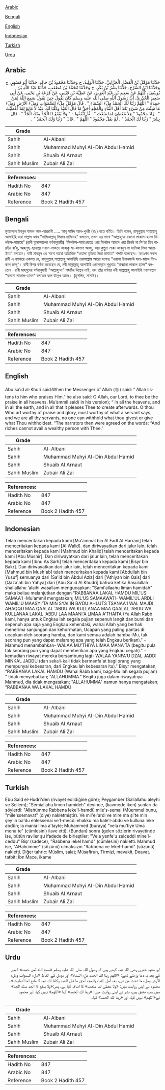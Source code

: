 [Arabic](#arabic)

[Bengali](#bengali)

[English](#english)

[Indonesian](#indonesian)

[Turkish](#turkish)

[Urdu](#urdu)

## Arabic


<div dir="rtl" lang="ar" style={{fontSize:'larger',backgroundColor:'#f8f9fa',padding:20}}>
حَدَّثَنَا مُؤَمَّلُ بْنُ الْفَضْلِ الْحَرَّانِيُّ، حَدَّثَنَا الْوَلِيدُ، ح وَحَدَّثَنَا مَحْمُودُ بْنُ خَالِدٍ، حَدَّثَنَا أَبُو مُسْهِرٍ، ح وَحَدَّثَنَا ابْنُ السَّرْحِ، حَدَّثَنَا بِشْرُ بْنُ بَكْرٍ، ح وَحَدَّثَنَا مُحَمَّدُ بْنُ مُصْعَبٍ، حَدَّثَنَا عَبْدُ اللَّهِ بْنُ يُوسُفَ، كُلُّهُمْ عَنْ سَعِيدِ بْنِ عَبْدِ الْعَزِيزِ، عَنْ عَطِيَّةَ بْنِ قَيْسٍ، عَنْ قَزَعَةَ بْنِ يَحْيَى، عَنْ أَبِي سَعِيدٍ الْخُدْرِيِّ، أَنَّ رَسُولَ اللَّهِ صلى الله عليه وسلم كَانَ يَقُولُ حِينَ يَقُولُ سَمِعَ اللَّهُ لِمَنْ حَمِدَهُ ‏"‏ اللَّهُمَّ رَبَّنَا لَكَ الْحَمْدُ مِلْءَ السَّمَاءِ ‏"‏ ‏.‏ قَالَ مُؤَمَّلٌ مِلْءَ السَّمَوَاتِ وَمِلْءَ الأَرْضِ وَمِلْءَ مَا شِئْتَ مِنْ شَىْءٍ بَعْدُ أَهْلَ الثَّنَاءِ وَالْمَجْدِ أَحَقُّ مَا قَالَ الْعَبْدُ وَكُلُّنَا لَكَ عَبْدٌ لاَ مَانِعَ لِمَا أَعْطَيْتَ ‏"‏ ‏.‏ زَادَ مَحْمُودٌ ‏"‏ وَلاَ مُعْطِيَ لِمَا مَنَعْتَ ‏"‏ ‏.‏ ثُمَّ اتَّفَقُوا - ‏"‏ وَلاَ يَنْفَعُ ذَا الْجَدِّ مِنْكَ الْجَدُّ ‏"‏ ‏.‏ قَالَ بِشْرٌ ‏"‏ رَبَّنَا لَكَ الْحَمْدُ ‏"‏ ‏.‏ لَمْ يَقُلْ مَحْمُودٌ ‏"‏ اللَّهُمَّ ‏"‏ ‏.‏ قَالَ ‏"‏ رَبَّنَا وَلَكَ الْحَمْدُ ‏"‏ ‏.‏
</div>
<div style={{backgroundColor:'#f8f9fa',padding:20, marginBottom: 10}}><table> <thead> <tr> <th>Grade</th> <th></th> </tr> </thead> <tbody> <tr><td>Sahih</td><td>Al-Albani</td></tr><tr><td>Sahih</td><td>Muhammad Muhyi Al-Din Abdul Hamid</td></tr><tr><td>Sahih</td><td>Shuaib Al Arnaut</td></tr><tr><td>Sahih Muslim</td><td>Zubair Ali Zai</td></tr></tbody></table><table> <thead> <tr> <th>References:</th> <th></th> </tr> </thead> <tbody><tr><td>Hadith No</td><td>847</td></tr><tr><td>Arabic No</td><td>847</td></tr><tr><td>Reference</td><td>Book 2 Hadith 457</td></tr></tbody></table></div>

## Bengali


<div dir="ltr" lang="bn" style={{fontSize:'larger',backgroundColor:'#f8f9fa',padding:20}}>
মুআম্মাল ইবনুল ফাদল আল-হাররানী ..... আবূ সাঈদ আল-খুদরী (রাঃ) হতে বর্ণিত। তিনি বলেন, রাসূলুল্লাহ সাল্লাল্লাহু আলাইহি ওয়া সাল্লাম যখন “সামিআল্লাহু লিমান হামিদাহ” বলতেন, তখন এর সাথে “আল্লাহুম্মা রব্বানা লাকাল-হামদ মিলউস-সামায়ে” (রাবী মুআম্মালের বর্ণনানুযায়ী) “মিলউস-সামাওয়াতে ওয়া মিলউল আরদে ওয়া মিলউ মা শি’তা মিন শায়ইন বা’দু, আহলুছ-ছানায়ে ওয়াল-মাজদে আহাক্কু মা-কালাল আবদু, ওয়া কুল্লুনা লাকা আবদুন লা মানিআ লিমা আতাইতা” বলতেন। রাবী মাহমুদ এর সাথে আরো অতিরিক্ত “ওয়ালা মুতিয়া লিমা মানাতা” শব্দটি বলেছেন। অতঃপর সকল রাবী এ ব্যাপারে একমত যে, রাসূলুল্লাহ্ সাল্লাল্লাহু আলাইহি ওয়াসাল্লাম আরো বলেনঃ “ওয়ালা ইয়ানফাউ যাল-জাদ্দে মিনকাল জাদ্দু”। রাবী বিশর বর্ণনা করেছেন যে, নবী সাল্লাল্লাহু আলাইহি ওয়াসাল্লাম শুধুমাত্র “রাব্বানা লাকাল হামদ” বলতেন। রাবী মাহমুদের বর্ণনানুযায়ী “আল্লাহুম্মা” শব্দটির উল্লেখ নাই, বরং তাঁর বর্ণনায় নবী সাল্লাল্লাহু আলাইহি ওয়াসাল্লাম “রব্বানা লাকাল-হামদ” বলতেন বলে উল্লেখ আছে। (মুসলিম, নাসাঈ)।
</div>
<div style={{backgroundColor:'#f8f9fa',padding:20, marginBottom: 10}}><table> <thead> <tr> <th>Grade</th> <th></th> </tr> </thead> <tbody> <tr><td>Sahih</td><td>Al-Albani</td></tr><tr><td>Sahih</td><td>Muhammad Muhyi Al-Din Abdul Hamid</td></tr><tr><td>Sahih</td><td>Shuaib Al Arnaut</td></tr><tr><td>Sahih Muslim</td><td>Zubair Ali Zai</td></tr></tbody></table><table> <thead> <tr> <th>References:</th> <th></th> </tr> </thead> <tbody><tr><td>Hadith No</td><td>847</td></tr><tr><td>Arabic No</td><td>847</td></tr><tr><td>Reference</td><td>Book 2 Hadith 457</td></tr></tbody></table></div>

## English


<div dir="ltr" lang="en" style={{fontSize:'larger',backgroundColor:'#f8f9fa',padding:20}}>
Abu sa’id al-Khuri said:When the Messenger of Allah (ﷺ) said: “ Allah listens to him who praises Him,” he also said: O Allah, our Lord, to thee be the praise in all heavens. Mu’ammil said( in his version); “ In all the heavens, and in all the earth, and in all that it pleases Thee to create afterwards. O thou Who art worthy of praise and glory, most worthy of what a servant says, and we are all thy servants, no one can withhold what thou givest or give what Thou withholdest. “The narrators then were agreed on the words: “And riches cannot avail a wealthy person with Thee.”
</div>
<div style={{backgroundColor:'#f8f9fa',padding:20, marginBottom: 10}}><table> <thead> <tr> <th>Grade</th> <th></th> </tr> </thead> <tbody> <tr><td>Sahih</td><td>Al-Albani</td></tr><tr><td>Sahih</td><td>Muhammad Muhyi Al-Din Abdul Hamid</td></tr><tr><td>Sahih</td><td>Shuaib Al Arnaut</td></tr><tr><td>Sahih Muslim</td><td>Zubair Ali Zai</td></tr></tbody></table><table> <thead> <tr> <th>References:</th> <th></th> </tr> </thead> <tbody><tr><td>Hadith No</td><td>847</td></tr><tr><td>Arabic No</td><td>847</td></tr><tr><td>Reference</td><td>Book 2 Hadith 457</td></tr></tbody></table></div>

## Indonesian


<div dir="ltr" lang="id" style={{fontSize:'larger',backgroundColor:'#f8f9fa',padding:20}}>
Telah menceritakan kepada kami [Mu'ammal bin Al Fadl Al Harrani] telah menceritakan kepada kami [Al Walid]. dan diriwayatkan dari jalur lain, telah menceritakan kepada kami [Mahmud bin Khalid] telah menceritakan kepada kami [Abu Mushir]. Dan diriwayatkan dari jalur lain, telah menceritakan kepada kami [Ibnu As Sarh] telah menceritakan kepada kami [Bisyr bin Bakr]. Dan diriwayatkan dari jalur lain, telah menceritakan kepada kami [Mahmud bin Mush'ab] telah menceritakan kepada kami [Abdullah bin Yusuf] semuanya dari [Sa'id bin Abdul Aziz] dari ['Athiyah bin Qais] dari [Qaza'ah bin Yahya] dari [Abu Sa'id Al Khudri] bahwa ketika Rasulullah shallallahu 'alaihi wasallam mengucapkan; "Sami'allaahu liman hamidah" maka beliau melanjutkan dengan "RABBANAA LAKAL HAMDU MIL'US SAMAA'I -Mu'ammil mengatakan; MIL'US SAMAAWATI- WAMIL'UL ARDLI WAMIL'U MAASYI'TA MIN SYAI'IN BA'DU AHLUTS TSANAA'I WAL MAJDI AHAQQU MAA QAALAL 'ABDU WA KULLANAA MAA QAALAL 'ABDU WA KULLANAA LAKAL 'ABDU LAA MAANI'A LIMAA A'THAITA (Ya Allah Rabb kami, hanya untuk Engkau lah segala pujian sepenuh langit dan bumi dan sepenuh apa saja yang Engkau kehendaki, wahai Allah yang berhak menerima sanjungan dan kehormatan, Ucapan yang paling pantas di ucapkan oleh seorang hamba, dan kami semua adalah hamba-Mu, tak seorang pun yang dapat melarang apa yang telah Engkau berikan)." -Mahmud menambahkan- WALAA MU'THIYA LIMAA MANA'TA (begitu pula tak seorang pun yang dapat memberikan apa yang Engkau cegah)." -kemudian riwayat mereka bersambung lagi- WALAA YANFA'U DZAL JADDI MINKAL JADDU (dan sekali-kali tidak bermanfa'at bagi orang yang mempunyai kebesaran, dari Engkau lah kebesaran itu)." Bisyr mengatakan; "RABBANAA LAKAL HAMDU (Wahai Rabb kami, bagi-Mu lah segala pujian) " tidak menyebutkan; "ALLAHUMMA." Begitu juga dalam riwayatnya Mahmud, dia tidak mengatakan; "ALLAHUMMA" namun hanya mengatakan; "RABBANAA WA LAKAL HAMDU
</div>
<div style={{backgroundColor:'#f8f9fa',padding:20, marginBottom: 10}}><table> <thead> <tr> <th>Grade</th> <th></th> </tr> </thead> <tbody> <tr><td>Sahih</td><td>Al-Albani</td></tr><tr><td>Sahih</td><td>Muhammad Muhyi Al-Din Abdul Hamid</td></tr><tr><td>Sahih</td><td>Shuaib Al Arnaut</td></tr><tr><td>Sahih Muslim</td><td>Zubair Ali Zai</td></tr></tbody></table><table> <thead> <tr> <th>References:</th> <th></th> </tr> </thead> <tbody><tr><td>Hadith No</td><td>847</td></tr><tr><td>Arabic No</td><td>847</td></tr><tr><td>Reference</td><td>Book 2 Hadith 457</td></tr></tbody></table></div>

## Turkish


<div dir="ltr" lang="tr" style={{fontSize:'larger',backgroundColor:'#f8f9fa',padding:20}}>
Ebu Said el-Hudri'den (rivayet edildiğine göre); Peygamber (Sallallahu aleyhi ve Sellem); "Semiallahu limen hamideh" deyince, (kavmede iken) şunları da söylerdi: "Allahümme Rabbena leke'l-hamdü mile's-semai (Müemmel bunu, "mile'ssemavat" (diye) nakletmiştir). Ve mil'el'ardi ve mire ma şi'te min şey'in ba'du ehlessenai ve'I-mecdi ehakku ma kale'l-abdü ve kulluna leke abdün; la mania lima a'tayte; Muhammed (buraya) "vela mu'tiye Uma mena'te" (cümlesini) ilave etti). (Bundan) sonra (gelen sözlerin rivayetinde ise, bütün raviler şu ifadede de birleştiler; "Vela yenfe'u zelceddi mine'l-ceddu" Bişr (sadece), "Rabbena lekel hamd" (cümlesini) nakletti. Mahmud ise, "AHahümme" (sözünü) olmaksızın "Rabbena ve lekel-hamd" (sözünü) nakletti. Diğer tahric: Müslim, salat; Müsafirun, Tirmizi, mevakit, Deavat. tatbit; İbn Mace, ikame
</div>
<div style={{backgroundColor:'#f8f9fa',padding:20, marginBottom: 10}}><table> <thead> <tr> <th>Grade</th> <th></th> </tr> </thead> <tbody> <tr><td>Sahih</td><td>Al-Albani</td></tr><tr><td>Sahih</td><td>Muhammad Muhyi Al-Din Abdul Hamid</td></tr><tr><td>Sahih</td><td>Shuaib Al Arnaut</td></tr><tr><td>Sahih Muslim</td><td>Zubair Ali Zai</td></tr></tbody></table><table> <thead> <tr> <th>References:</th> <th></th> </tr> </thead> <tbody><tr><td>Hadith No</td><td>847</td></tr><tr><td>Arabic No</td><td>847</td></tr><tr><td>Reference</td><td>Book 2 Hadith 457</td></tr></tbody></table></div>

## Urdu


<div dir="rtl" lang="ur" style={{fontSize:'larger',backgroundColor:'#f8f9fa',padding:20}}>
ابو سعید خدری رضی اللہ عنہ کہتے ہیں کہ رسول اللہ صلی اللہ علیہ وسلم «سمع الله لمن حمده» کہنے کے بعد یہ دعا پڑھتے تھے: «اللهم ربنا لك الحمد ملء السماء» اور مومل کے الفاظ «ملء السموات وملء الأرض وملء ما شئت من شىء بعد أهل الثناء والمجد أحق ما قال العبد وكلنا لك عبد لا مانع لما أعطيت» ، محمود نے اپنی روایت میں: «ولا معطي لما منعت» کا اضافہ کیا ہے، پھر:«ولا ينفع ذا الجد منك الجد» میں سب متفق ہیں، بشر نے اپنی روایت میں: «ربنا لك الحمد» کہا «اللهم» نہیں کہا، اور محمود نے«اللهم» نہیں کہا، اور «ربنا لك الحمد» کہا۔
</div>
<div style={{backgroundColor:'#f8f9fa',padding:20, marginBottom: 10}}><table> <thead> <tr> <th>Grade</th> <th></th> </tr> </thead> <tbody> <tr><td>Sahih</td><td>Al-Albani</td></tr><tr><td>Sahih</td><td>Muhammad Muhyi Al-Din Abdul Hamid</td></tr><tr><td>Sahih</td><td>Shuaib Al Arnaut</td></tr><tr><td>Sahih Muslim</td><td>Zubair Ali Zai</td></tr></tbody></table><table> <thead> <tr> <th>References:</th> <th></th> </tr> </thead> <tbody><tr><td>Hadith No</td><td>847</td></tr><tr><td>Arabic No</td><td>847</td></tr><tr><td>Reference</td><td>Book 2 Hadith 457</td></tr></tbody></table></div>